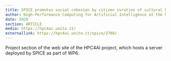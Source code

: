 ```yaml
---
title: SPICE promotes social cohesion by citizen curation of cultural heritage
author: High-Performance Computing for Artificial Intelligence at the University of Turin
date: 2020
section: ARTICLE
media: https://hpc4ai.unito.it/
externallink: https://hpc4ai.unito.it/spice/2708/
---
```

Project section of the web site of the HPC4AI project, which hosts a server deployed by SPICE as part of WP6.
